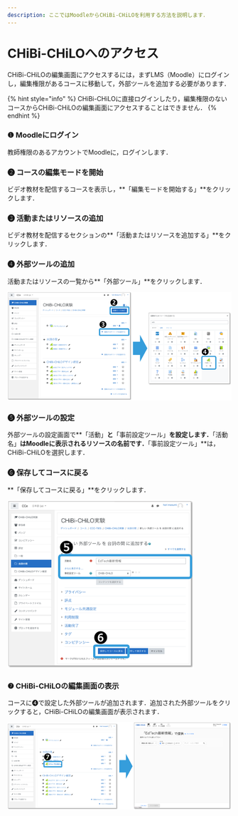 ```yaml
---
description: ここではMoodleからCHiBi-CHiLOを利用する方法を説明します．
---
```


# CHiBi-CHiLOへのアクセス

CHiBi-CHiLOの編集画面にアクセスするには，まずLMS（Moodle）にログインし，編集権限があるコースに移動して，外部ツールを追加する必要があります．

{% hint style="info" %}
CHiBi-CHiLOに直接ログインしたり，編集権限のないコースからCHiBi-CHiLOの編集画面にアクセスすることはできません．
{% endhint %}

### ❶ Moodleにログイン

教師権限のあるアカウントでMoodleに，ログインします．

### ❷ コースの編集モードを開始

ビデオ教材を配信するコースを表示し，\*\*「編集モードを開始する」\*\*をクリックします．

### ❸ 活動またはリソースの追加

ビデオ教材を配信するセクションの\*\*「活動またはリソースを追加する」\*\*をクリックします．

### ❹ 外部ツールの追加

活動またはリソースの一覧から\*\*「外部ツール」\*\*をクリックします．

![](<../.gitbook/assets/image (230).png>)

### ❺ 外部ツールの設定

外部ツールの設定画面で\*\*「活動」**と**「事前設定ツール」**を設定します．**「活動名」**はMoodleに表示されるリソースの名前です．**「事前設定ツール」\*\*は，CHiBi-CHiLOを選択します．

### ❻ 保存してコースに戻る

\*\*「保存してコースに戻る」\*\*をクリックします．

![](<../.gitbook/assets/image (416).png>)

### ❼ CHiBi-CHiLOの編集画面の表示

コースに❹で設定した外部ツールが追加されます．追加された外部ツールをクリックすると，CHiBi-CHiLOの編集画面が表示されます．

![](<../.gitbook/assets/image (115).png>)
